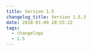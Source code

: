 ```yaml
---
title: Version 1.5
changelog_title: Version 1.5.3
date: 2018-01-09 20:55:22
tags:
  - changelogs
  - 1.5
---
```


<script src="https://gist.github.com/spinnaker-release/cdcbfd25eaa81464a4932cbb1f7c70e8.js"></script>
